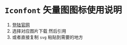 # `Iconfont` 矢量图图标使用说明

1. [登陆官网](http://www.iconfont.cn/)
2. 选择对应图片下载 然后引用
3. 或者直接复制 `svg` 粘贴到需要的地方